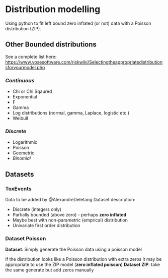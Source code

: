 # Distribution modelling

Using python to fit left bound zero inflated (or not) data with a Poisson distribution (ZIP).

## Other Bounded distributions
See a complete list here: https://www.vosesoftware.com/riskwiki/Selectingtheappropriatedistributionsforyourmodel.php 

### *Continuous*
- Chi or Chi Sqaured
- Exponential
- F
- Gamma
- Log distributions (normal, gamma, Laplace, logistic etc.)
- Weibull

### *Discrete*
- Logarithmic
- Poisson
- Geometric
- *Binomial*

## Datasets

### ToxEvents

Data to be added by @AlexandreDeletang
Dataset description: 
- Discrete (integers only)
- Partially bounded (above zero) - perhaps **zero inflated**
- Maybe best with non-parametric (emprical) distribution
- Univariate first order distribution

### Dataset Poisson

**Dataset**: Simply generate the Poisson data using a poisson model

If the distribution looks like a Poisson distribution with extra zeros it may be appropriate to use the ZIP model (**zero inflated poisson**)
**Dataset ZIP**: take the same generate but add zeros manually